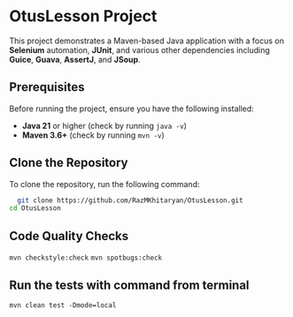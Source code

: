 # OtusLesson Project

This project demonstrates a Maven-based Java application with a focus on **Selenium** automation, **JUnit**, and
various other dependencies including **Guice**, **Guava**, **AssertJ**, and **JSoup**.

## Prerequisites

Before running the project, ensure you have the following installed:

- **Java 21** or higher (check by running `java -v`)
- **Maven 3.6+** (check by running `mvn -v`)

## Clone the Repository

To clone the repository, run the following command:

```bash
  git clone https://github.com/RazMKhitaryan/OtusLesson.git
cd OtusLesson
```

## Code Quality Checks

`mvn checkstyle:check`
`mvn spotbugs:check`

## Run the tests with command from terminal

`mvn clean test -Dmode=local`
